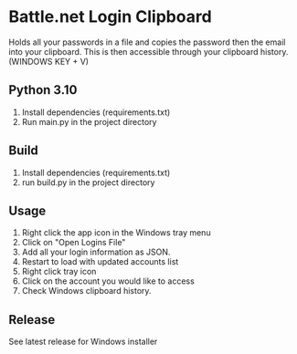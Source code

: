 # Battle.net Login Clipboard
Holds all your passwords in a file and copies the password then the email into your clipboard. This is then accessible through your clipboard history. (WINDOWS KEY + V)

## Python 3.10
1. Install dependencies (requirements.txt)
2. Run main.py in the project directory

## Build
1. Install dependencies (requirements.txt)
2. run build.py in the project directory

## Usage
1. Right click the app icon in the Windows tray menu
2. Click on "Open Logins File"
3. Add all your login information as JSON.
4. Restart to load with updated accounts list 
5. Right click tray icon
6. Click on the account you would like to access
7. Check Windows clipboard history.

## Release
See latest release for Windows installer
